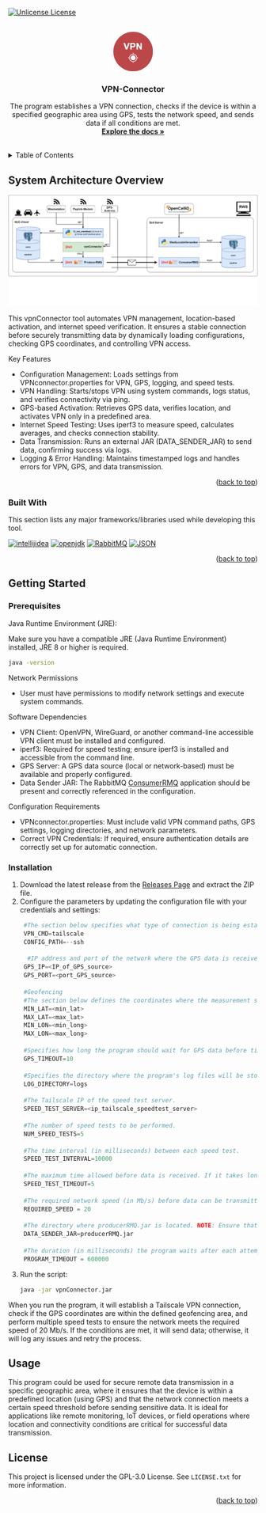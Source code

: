 
<a id="readme-top"></a>

[![Unlicense License][license-shield]][license-url]

<!-- PROJECT LOGO -->
<br />
<div align="center">
  <a href="https://github.com/RWS-CFNS/vpnConnector">
    <img src="images/VpnConnectorLogo.png" alt="Logo" width="80" height="80">
  </a>

  <h3 align="center">VPN-Connector</h3>

  <p align="center">
    The program establishes a VPN connection, checks if the device is within a specified geographic area using GPS, tests the network speed, and sends data if all conditions are met.
    <br />
    <a href="https://github.com/RWS-CFNS/vpnConnector"><strong>Explore the docs »</strong></a>
    <br />
    <br />
  </p>
</div>

<!-- TABLE OF CONTENTS -->
<details>
  <summary>Table of Contents</summary>
  <ol>
    <li>
      <a href="#about-the-project">About The Project</a>
      <ul>
        <li><a href="#built-with">Built With</a></li>
      </ul>
    </li>
    <li>
      <a href="#getting-started">Getting Started</a>
      <ul>
        <li><a href="#prerequisites">Prerequisites</a></li>
        <li><a href="#installation">Installation</a></li>
      </ul>
    </li>
    <li><a href="#usage">Usage</a></li>
    <li><a href="#license">License</a></li>
  </ol>
</details>

<!-- ABOUT THE PROJECT -->
## System Architecture Overview
![Integration with other CFNS systems](images/integrationVpnConnector.png)

This vpnConnector tool automates VPN management, location-based activation, and internet speed verification. It ensures a stable connection before securely transmitting data by dynamically loading configurations, checking GPS coordinates, and controlling VPN access.

Key Features
* Configuration Management: Loads settings from VPNconnector.properties for VPN, GPS, logging, and speed tests.
* VPN Handling: Starts/stops VPN using system commands, logs status, and verifies connectivity via ping.
* GPS-based Activation: Retrieves GPS data, verifies location, and activates VPN only in a predefined area.
* Internet Speed Testing: Uses iperf3 to measure speed, calculates averages, and checks connection stability.
* Data Transmission: Runs an external JAR (DATA_SENDER_JAR) to send data, confirming success via logs.
* Logging & Error Handling: Maintains timestamped logs and handles errors for VPN, GPS, and data transmission.

<p align="right">(<a href="#readme-top">back to top</a>)</p>

### Built With

This section lists any major frameworks/libraries used while developing this tool.

[![intellijidea][intellijidea.org]][intellijidea-url]
[![openjdk][openjdk.org]][openjdk-url]
[![RabbitMQ][Rabbitmq.com]][Rabbitmq-url]
[![JSON][json.org]][json-url]

<p align="right">(<a href="#readme-top">back to top</a>)</p>

## Getting Started

### Prerequisites

Java Runtime Environment (JRE):

Make sure you have a compatible JRE (Java Runtime Environment) installed, JRE 8 or higher is required.
   ```sh
   java -version
   ```
Network Permissions
* User must have permissions to modify network settings and execute system commands.

Software Dependencies
* VPN Client: OpenVPN, WireGuard, or another command-line accessible VPN client must be installed and configured.
* iperf3: Required for speed testing; ensure iperf3 is installed and accessible from the command line.
* GPS Server: A GPS data source (local or network-based) must be available and properly configured.
* Data Sender JAR: The RabbitMQ [ConsumerRMQ](https://github.com/RWS-CFNS/ConsumerRMQ/releases) application should be present and correctly referenced in the configuration.

Configuration Requirements
* VPNconnector.properties: Must include valid VPN command paths, GPS settings, logging directories, and network parameters.
* Correct VPN Credentials: If required, ensure authentication details are correctly set up for automatic connection.

### Installation

1. Download the latest release from the [Releases Page](https://github.com/RWS-CFNS/vpnConnector/releases) and extract the ZIP file.
2. Configure the parameters by updating the configuration file with your credentials and settings:
   ```python
    #The section below specifies what type of connection is being established. NOTE: Do not change these two values unless a different type of connection than Tailscale needs to be set up.
    VPN_CMD=tailscale 
    CONFIG_PATH=--ssh 
    
     #IP address and port of the network where the GPS data is received.
    GPS_IP=<IP_of_GPS_source>
    GPS_PORT=<port_GPS_source>
    
    #Geofencing 
    #The section below defines the coordinates where the measurement set must be located in order to establish a VPN connection and send data.
    MIN_LAT=<min_lat> 
    MAX_LAT=<max_lat> 
    MIN_LON=<min_long>  
    MAX_LON=<max_long>
    
    #Specifies how long the program should wait for GPS data before timing out due to no GPS data being received. The time is in seconds.
    GPS_TIMEOUT=10 
    
    #Specifies the directory where the program's log files will be stored. 
    LOG_DIRECTORY=logs 
    
    #The Tailscale IP of the speed test server.
    SPEED_TEST_SERVER=<ip_tailscale_speedtest_server> 
     
    #The number of speed tests to be performed.
    NUM_SPEED_TESTS=5
    
    #The time interval (in milliseconds) between each speed test.
    SPEED_TEST_INTERVAL=10000 
    
    #The maximum time allowed before data is received. If it takes longer than the specified time, the speed is considered 0 Mb/s. The time is in seconds.
    SPEED_TEST_TIMEOUT=5 
    
    #The required network speed (in Mb/s) before data can be transmitted.
    REQUIRED_SPEED = 20
    
    #The directory where producerRMQ.jar is located. NOTE: Ensure that producerRMQ.jar is in the specified location. DEFAULT: Same directory where vpn_Connector.jar is located.
    DATA_SENDER_JAR=producerRMQ.jar
    
    #The duration (in milliseconds) the program waits after each attempt to send data.
    PROGRAM_TIMEOUT = 600000
   ```
3. Run the script:
   ```sh
   java -jar vpnConnector.jar
   ```
When you run the program, it will establish a Tailscale VPN connection, check if the GPS coordinates are within the defined geofencing area, and perform multiple speed tests to ensure the network meets the required speed of 20 Mb/s. If the conditions are met, it will send data; otherwise, it will log any issues and retry the process.

## Usage
This program could be used for secure remote data transmission in a specific geographic area, where it ensures that the device is within a predefined location (using GPS) and that the network connection meets a certain speed threshold before sending sensitive data. It is ideal for applications like remote monitoring, IoT devices, or field operations where location and connectivity conditions are critical for successful data transmission.

<!-- LICENSE -->
## License

This project is licensed under the GPL-3.0 License. See `LICENSE.txt` for more information.

<p align="right">(<a href="#readme-top">back to top</a>)</p>

<!-- MARKDOWN LINKS & IMAGES -->
<!-- https://www.markdownguide.org/basic-syntax/#reference-style-links -->
[license-shield]: https://img.shields.io/github/license/RWS-CFNS/vpnconnector.svg?style=for-the-badge
[license-url]: https://github.com/RWS-CFNS/vpnconnector/blob/main/LICENSE

[intellijidea.org]: https://img.shields.io/badge/intellijidea-D952FF?style=for-the-badge&logo=intellijidea&logoColor=white
[intellijidea-url]: https://jetbrains.com/
[Python.org]: https://img.shields.io/badge/Python-1985A1?style=for-the-badge&logo=python&logoColor=white
[Python-url]: https://python.org/
[Opencellid.org]: https://img.shields.io/badge/Opencellid-F09728?style=for-the-badge
[Opencellid-url]: https://Opencellid.org/
[openjdk.org]: https://img.shields.io/badge/openjdk-0075C9?style=for-the-badge&logo=openjdk&logoColor=white
[openjdk-url]: https://openjdk.org/
[Rabbitmq.com]: https://img.shields.io/badge/rabbitmq-FF6600?style=for-the-badge&logo=rabbitmq&logoColor=white
[Rabbitmq-url]: https://rabbitmq.com/
[json.org]: https://img.shields.io/badge/json-589632?style=for-the-badge&logo=json&logoColor=white
[json-url]: https://json.com/

